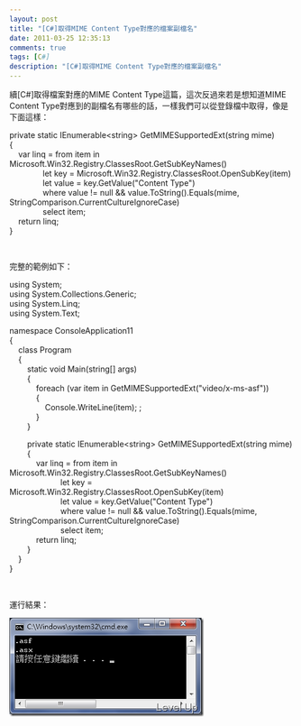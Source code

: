 ```yaml
---
layout: post
title: "[C#]取得MIME Content Type對應的檔案副檔名"
date: 2011-03-25 12:35:13
comments: true
tags: [C#]
description: "[C#]取得MIME Content Type對應的檔案副檔名"
---
```

<p>續[C#]取得檔案對應的MIME Content Type這篇，這次反過來若是想知道MIME Content Type對應到的副檔名有哪些的話，一樣我們可以從登錄檔中取得，像是下面這樣：</p> <p>private static IEnumerable&lt;string&gt; GetMIMESupportedExt(string mime)<br />{<br />    var linq = from item in Microsoft.Win32.Registry.ClassesRoot.GetSubKeyNames()<br />               let key = Microsoft.Win32.Registry.ClassesRoot.OpenSubKey(item)<br />               let value = key.GetValue("Content Type")<br />               where value != null &amp;&amp; value.ToString().Equals(mime, StringComparison.CurrentCultureIgnoreCase)<br />               select item;<br />    return linq;<br />}  </p><pre> </pre>
<p>完整的範例如下：</p>
<p>using System;<br />using System.Collections.Generic;<br />using System.Linq;<br />using System.Text; 
</p><p>namespace ConsoleApplication11<br />{<br />    class Program<br />    {<br />        static void Main(string[] args)<br />        {<br />            foreach (var item in GetMIMESupportedExt("video/x-ms-asf"))<br />            {<br />                Console.WriteLine(item); ;<br />            }<br />        } 
</p><p>        private static IEnumerable&lt;string&gt; GetMIMESupportedExt(string mime)<br />        {<br />            var linq = from item in Microsoft.Win32.Registry.ClassesRoot.GetSubKeyNames()<br />                       let key = Microsoft.Win32.Registry.ClassesRoot.OpenSubKey(item)<br />                       let value = key.GetValue("Content Type")<br />                       where value != null &amp;&amp; value.ToString().Equals(mime, StringComparison.CurrentCultureIgnoreCase)<br />                       select item;<br />            return linq;<br />        }  <br />    }<br />}
</p><p> </p>
<p>運行結果：</p>
<p><img style="border-right-width: 0px; border-top-width: 0px; border-bottom-width: 0px; border-left-width: 0px" border="0" alt="image" src="\images\posts\22078\image_thumb.png" width="345" height="175" /></p>